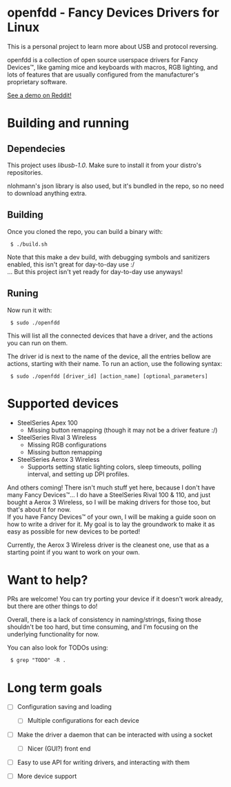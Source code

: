 # openfdd - Fancy Devices Drivers for Linux

This is a personal project to learn more about USB and protocol reversing.

openfdd is a collection of open source userspace drivers for Fancy Devices™,
like gaming mice and keyboards with macros, RGB lighting, and lots of 
features that are usually configured from the manufacturer's proprietary
software.

[See a demo on Reddit!](https://www.reddit.com/r/linux/comments/ts1u78/openfdd_a_userspace_driver_im_working_on_for/)

# Building and running

## Dependecies

This project uses *libusb-1.0*. Make sure to install it from your distro's
repositories.

nlohmann's json library is also used, but it's bundled in the repo, so no
need to download anything extra.

## Building

Once you cloned the repo, you can build a binary with:

```console
 $ ./build.sh
```

Note that this make a dev build, with debugging symbols and sanitizers
enabled, this isn't great for day-to-day use :/  
... But this project isn't yet ready for day-to-day use anyways!

## Runing

Now run it with:

```console
 $ sudo ./openfdd
```

This will list all the connected devices that have a driver, and the actions
you can run on them.

The driver id is next to the name of the device, all the entries bellow
are actions, starting with their name. To run an action, use the following
syntax:

```console
 $ sudo ./openfdd [driver_id] [action_name] [optional_parameters]
```

# Supported devices

* SteelSeries Apex 100
  * Missing button remapping (though it may not be a driver feature :/)
* SteelSeries Rival 3 Wireless
  * Missing RGB configurations
  * Missing button remapping
* SteelSeries Aerox 3 Wireless
  * Supports setting static lighting colors, sleep timeouts, polling interval,
  and setting up DPI profiles.

And others coming! There isn't much stuff yet here, because I don't have
many Fancy Devices™... I do have a SteelSeries Rival 100 & 110, and just
bought a Aerox 3 Wireless, so I will be making drivers for those too,
but that's about it for now.  
If you have Fancy Devices™ of your own, I will be making a guide soon
on how to write a driver for it. My goal is to lay the groundwork to make
it as easy as possible for new devices to be ported!

Currently, the Aerox 3 Wireless driver is the cleanest one, use that as a
starting point if you want to work on your own.

# Want to help?

PRs are welcome! You can try porting your device if it doesn't work already,
but there are other things to do!

Overall, there is a lack of consistency in naming/strings, fixing those
shouldn't be too hard, but time consuming, and I'm focusing on the underlying
functionality for now.

You can also look for TODOs using:

```console
 $ grep "TODO" -R .
```

# Long term goals

* [ ] Configuration saving and loading
  * [ ] Multiple configurations for each device
* [ ] Make the driver a daemon that can be interacted with using a socket
  * [ ] Nicer (GUI?) front end
* [ ] Easy to use API for writing drivers, and interacting with them
* [ ] More device support

